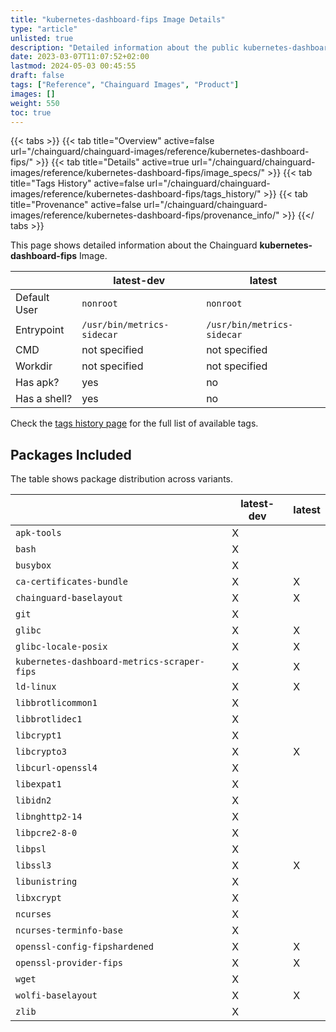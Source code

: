 ```yaml
---
title: "kubernetes-dashboard-fips Image Details"
type: "article"
unlisted: true
description: "Detailed information about the public kubernetes-dashboard-fips Chainguard Image."
date: 2023-03-07T11:07:52+02:00
lastmod: 2024-05-03 00:45:55
draft: false
tags: ["Reference", "Chainguard Images", "Product"]
images: []
weight: 550
toc: true
---
```


{{< tabs >}}
{{< tab title="Overview" active=false url="/chainguard/chainguard-images/reference/kubernetes-dashboard-fips/" >}}
{{< tab title="Details" active=true url="/chainguard/chainguard-images/reference/kubernetes-dashboard-fips/image_specs/" >}}
{{< tab title="Tags History" active=false url="/chainguard/chainguard-images/reference/kubernetes-dashboard-fips/tags_history/" >}}
{{< tab title="Provenance" active=false url="/chainguard/chainguard-images/reference/kubernetes-dashboard-fips/provenance_info/" >}}
{{</ tabs >}}

This page shows detailed information about the Chainguard **kubernetes-dashboard-fips** Image.

|              | latest-dev                 | latest                     |
|--------------|----------------------------|----------------------------|
| Default User | `nonroot`                  | `nonroot`                  |
| Entrypoint   | `/usr/bin/metrics-sidecar` | `/usr/bin/metrics-sidecar` |
| CMD          | not specified              | not specified              |
| Workdir      | not specified              | not specified              |
| Has apk?     | yes                        | no                         |
| Has a shell? | yes                        | no                         |

Check the [tags history page](/chainguard/chainguard-images/reference/kubernetes-dashboard-fips/tags_history/) for the full list of available tags.

## Packages Included
The table shows package distribution across variants.

|                                             | latest-dev | latest |
|---------------------------------------------|------------|--------|
| `apk-tools`                                 | X          |        |
| `bash`                                      | X          |        |
| `busybox`                                   | X          |        |
| `ca-certificates-bundle`                    | X          | X      |
| `chainguard-baselayout`                     | X          | X      |
| `git`                                       | X          |        |
| `glibc`                                     | X          | X      |
| `glibc-locale-posix`                        | X          | X      |
| `kubernetes-dashboard-metrics-scraper-fips` | X          | X      |
| `ld-linux`                                  | X          | X      |
| `libbrotlicommon1`                          | X          |        |
| `libbrotlidec1`                             | X          |        |
| `libcrypt1`                                 | X          |        |
| `libcrypto3`                                | X          | X      |
| `libcurl-openssl4`                          | X          |        |
| `libexpat1`                                 | X          |        |
| `libidn2`                                   | X          |        |
| `libnghttp2-14`                             | X          |        |
| `libpcre2-8-0`                              | X          |        |
| `libpsl`                                    | X          |        |
| `libssl3`                                   | X          | X      |
| `libunistring`                              | X          |        |
| `libxcrypt`                                 | X          |        |
| `ncurses`                                   | X          |        |
| `ncurses-terminfo-base`                     | X          |        |
| `openssl-config-fipshardened`               | X          | X      |
| `openssl-provider-fips`                     | X          | X      |
| `wget`                                      | X          |        |
| `wolfi-baselayout`                          | X          | X      |
| `zlib`                                      | X          |        |

